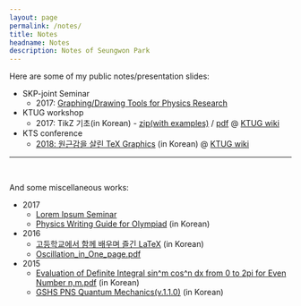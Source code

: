 ```yaml
---
layout: page
permalink: /notes/
title: Notes
headname: Notes
description: Notes of Seungwon Park
---
```


Here are some of my public notes/presentation slides:

* SKP-joint Seminar
  * 2017: [Graphing/Drawing Tools for Physics Research](2017SKPjoint-SNU-Graphing,Drawing%20Tools%20for%20Physics%20Research.pdf)
* KTUG workshop
  * 2017: TikZ 기초(in Korean) - [zip(with examples)](2017workshop-TikZ-intro.zip) / [pdf](2017KNUworkshop-tikz-intro.pdf) @ [KTUG wiki](http://wiki.ktug.org/wiki/wiki.php/LaTeXWorkshop/2017#s-3)
* KTS conference
  * [2018: 원근감을 살린 TeX Graphics](2018KTUGconf-perspectiveTikZ.pdf) (in Korean) @ [KTUG wiki](http://wiki.ktug.org/wiki/wiki.php/KTSConference/2018)

<hr>
<br/>

And some miscellaneous works:

* 2017
  * [Lorem Ipsum Seminar](https://github.com/seungwonpark/lipsum-seminar)
  * [Physics Writing Guide for Olympiad](For-KPhO-Newbies-compressed.pdf) (in Korean)
* 2016
  * [고등학교에서 함께 배우며 즐긴 LaTeX](2017KTSbook-swpark.pdf) (in Korean)
  * [Oscillation_in_One_page.pdf](../Oscillation_in_One_page.pdf)
* 2015
  * [Evaluation of Definite Integral sin^m cos^n dx from 0 to 2pi for Even Number n,m.pdf](../Evaluation%20of%20Definite%20Integral%20sin^m%20cos^n%20dx%20from%200%20to%202pi%20for%20Even%20Number%20n,m.pdf) (in Korean)
  * [GSHS PNS Quantum Mechanics(v.1.1.0)](../Quantum%20Mechanics%20V%201.1.0.pdf) (in Korean)
